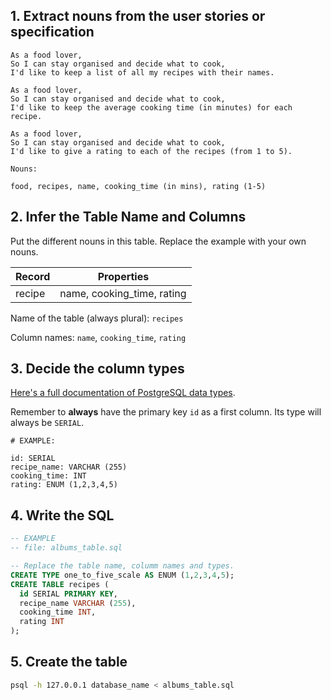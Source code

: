 ## 1. Extract nouns from the user stories or specification

```
As a food lover,
So I can stay organised and decide what to cook,
I'd like to keep a list of all my recipes with their names.

As a food lover,
So I can stay organised and decide what to cook,
I'd like to keep the average cooking time (in minutes) for each recipe.

As a food lover,
So I can stay organised and decide what to cook,
I'd like to give a rating to each of the recipes (from 1 to 5).
```

```
Nouns:

food, recipes, name, cooking_time (in mins), rating (1-5)
```

## 2. Infer the Table Name and Columns

Put the different nouns in this table. Replace the example with your own nouns.

| Record                | Properties                 |
| --------------------- | -------------------------- |
| recipe                | name, cooking_time, rating |

Name of the table (always plural): `recipes`

Column names: `name`, `cooking_time`, `rating`

## 3. Decide the column types

[Here's a full documentation of PostgreSQL data types](https://www.postgresql.org/docs/current/datatype.html).


Remember to **always** have the primary key `id` as a first column. Its type will always be `SERIAL`.

```
# EXAMPLE:

id: SERIAL
recipe_name: VARCHAR (255)
cooking_time: INT
rating: ENUM (1,2,3,4,5)
```

## 4. Write the SQL

```sql
-- EXAMPLE
-- file: albums_table.sql

-- Replace the table name, columm names and types.
CREATE TYPE one_to_five_scale AS ENUM (1,2,3,4,5);
CREATE TABLE recipes (
  id SERIAL PRIMARY KEY,
  recipe_name VARCHAR (255),
  cooking_time INT,
  rating INT
);
```

## 5. Create the table

```bash
psql -h 127.0.0.1 database_name < albums_table.sql
```